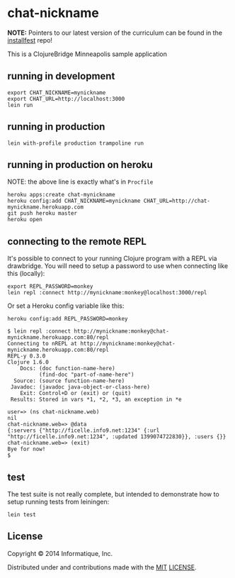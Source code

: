# chat-nickname

**NOTE:** Pointers to our latest version of the curriculum can be found in the [installfest](https://github.com/clojurebridge-minneapolis/installfest) repo!


This is a ClojureBridge Minneapolis sample application

## running in development

    export CHAT_NICKNAME=mynickname
    export CHAT_URL=http://localhost:3000
    lein run

## running in production

    lein with-profile production trampoline run

## running in production on heroku

NOTE: the above line is exactly what's in ```Procfile```

    heroku apps:create chat-mynickname
    heroku config:add CHAT_NICKNAME=mynickname CHAT_URL=http://chat-mynickname.herokuapp.com
    git push heroku master
    heroku open

## connecting to the remote REPL

It's possible to connect to your running Clojure program
with a REPL via drawbridge. You will need to setup a password
to use when connecting like this (locally):

    export REPL_PASSWORD=monkey
    lein repl :connect http://mynickname:monkey@localhost:3000/repl

Or set a Heroku config variable like this:

    heroku config:add REPL_PASSWORD=monkey

    $ lein repl :connect http://mynickname:monkey@chat-mynickname.herokuapp.com:80/repl
    Connecting to nREPL at http://mynickname:monkey@chat-mynickname.herokuapp.com:80/repl
    REPL-y 0.3.0
    Clojure 1.6.0
        Docs: (doc function-name-here)
              (find-doc "part-of-name-here")
      Source: (source function-name-here)
     Javadoc: (javadoc java-object-or-class-here)
        Exit: Control+D or (exit) or (quit)
     Results: Stored in vars *1, *2, *3, an exception in *e

    user=> (ns chat-nickname.web)
    nil
    chat-nickname.web=> @data
    {:servers {"http://ficelle.info9.net:1234" {:url "http://ficelle.info9.net:1234", :updated 1399074722830}}, :users {}}
    chat-nickname.web=> (exit)
    Bye for now!
    $

## test

The test suite is not really complete, but intended to demonstrate
how to setup running tests from leiningen:

    lein test

## License

Copyright © 2014 Informatique, Inc.

Distributed under and contributions made with the [MIT](http://opensource.org/licenses/MIT) [LICENSE](LICENSE).
